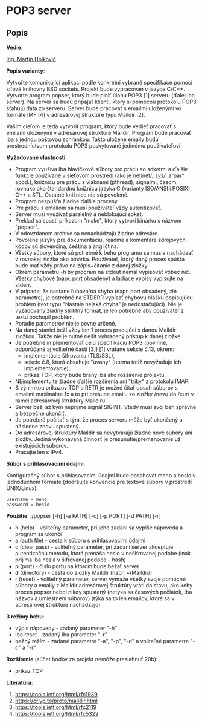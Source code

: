 # POP3 server

## Popis

**Vedie**:

[Ing. Martin Holkovič](http://www.fit.vutbr.cz/~iholkovic/)

**Popis varianty**:

Vytvořte komunikující aplikaci podle konkrétní vybrané specifikace pomocí síťové knihovny BSD sockets. Projekt bude vypracován v jazyce C/C++. Vytvorte program popser, ktorý bude plniť úlohu POP3 [1] serveru (ďalej iba server). Na server sa budú pripájať klienti, ktorý si pomocou protokolu POP3 sťahujú dáta zo serveru. Server bude pracovať s emailmi uloženými vo formáte IMF [4] v adresárovej štruktúre typu Maildir [2].

Vašim cieľom je teda vytvoriť program, ktorý bude vedieť pracovať s emilami uloženými v adresárovej štruktúre Maildir. Program bude pracovať iba s jednou poštovou schránkou. Takto uložené emaily budú prostredníctvom protokolu POP3 poskytované jedinému používateľovi.

**Vyžadované vlastnosti**:

* Program využíva iba hlavičkové súbory pro prácu so soketmi a ďalšie funkcie používané v sieťovom prostredí (ako je netinet/*, sys/*, arpa/* apod.), knižnicu pre prácu s vláknami (pthread), signálmi, časom, rovnako ako štandardnú knižnicu jazyka C (varianty ISO/ANSI i POSIX), C++ a STL. Ostatné knižnice nie sú povolené.
* Program nespúšťa žiadne ďalšie procesy.
* Pre prácu s emailom sa musí používateľ vždy autentizovať.
* Server musí využívať paralelný a neblokujúci soket.
* Preklad sa spustí príkazom "make", ktorý vytvorí binárku s názvom "popser".
* V odovzdanom archíve sa nenachádzajú žiadne adresáre.
* Povolené jazyky pre dokumentáciu, readme a komentáre zdrojových kódov sú slovenčina, čeština a angličtina.
* Všetky súbory, ktoré sú potrebné k behu programu sa musia nachádzať v rovnakej zložke ako binárka. Používateľ, ktorý daný proces spúšťa bude mať vždy právo na zápis+čítanie z danej zložky.
* Okrem parametru -h by program na stdout nemal vypisovať vôbec nič. Všetky chybové (napr. port obsadený) a ladiace výpisy vypisujte na stderr.
* V prípade, že nastane ľubovoľná chyba (napr. port obsadený, zlé parametre), je potrebné na STDERR vypísať chybovú hlášku popisujúcu problém (text typu "Nastala nejaká chyba" je nedostačujúci). Nie je vyžadovaný žiadny striktný formát, je len potrebné aby používateľ z textu pochopil problém.
* Poradie parametrov nie je pevne určené.
* Na danej stanici beží vždy len 1 proces pracujúci s danou Maildir zložkou. Takže nie je nutné riešiť vyhradený prístup k danej zložke.
* Je potrebné implementovať celú špecifikáciu POP3 (povinné, odporúčané aj voliteľné časti [3]) [1] vrátane sekcie č.13, okrem:
    * implementácie šifrovania (TLS/SSL),
    * sekcie č.8, ktorá obsahuje "úvahy" (norma totiž nevyžaduje ich implementovanie),
    * príkaz TOP, ktorý bude braný iba ako rozšírenie projektu. 
* NEimplementujte žiadne ďalšie rozšírenia ani "triky" z protokolu IMAP.
* S výnimkou príkazov TOP a RETR je možné čítať obsah súborov s emailmi maximálne 1x a to pri presune emailu zo zložky /new/ do /cur/ v rámci adresárovej štruktúry Maildiru.
* Server beží až kým neprijme signál SIGINT. Vtedy musí svoj beh správne a bezpečne ukončiť.
* Je potrebné počítať s tým, že proces serveru môže byť ukončený a následne znovu spustený.
* Do adresárovej štruktúry Maildir sa nevytvárajú žiadne nové súbory ani zložky. Jediná vykonávaná činnosť je presunutie/premenovanie už existujúcich súborov.
* Pracujte len s IPv4.

**Súbor s prihlasovacími údajmi**:

Konfiguračný súbor s prihlasovacími údajmi bude obsahovat meno a heslo v jednoduchom formáte (dodržujte konvencie pre textové súbory v prostredí UNIX/Linux):

```
username = meno
password = heslo
```

**Použitie**:
./popser [-h] [-a PATH] [-c] [-p PORT] [-d PATH] [-r]

* h (help) - voliteľný parameter, pri jeho zadaní sa vypíše nápoveda a program sa ukončí
* a (auth file) - cesta k súboru s prihlasovacími údajmi
* c (clear pass) - voliteľný parameter, pri zadaní server akceptuje autentizačnú metódu, ktorá prenáša heslo v nešifrovanej podobe (inak prijíma iba heslá v šifrovanej podobe - hash)
* p (port) - číslo portu na ktorom bude bežať server
* d (directory) - cesta do zložky Maildir (napr. ~/Maildir/)
* r (reset) - voliteľný parameter, server vymaže všetky svoje pomocné súbory a emaily z Maildir adresárovej štruktúry vráti do stavu, ako keby proces popser nebol nikdy spustený (netýka sa časových pečiatok, iba názvov a umiestnení súborov) (týka sa to len emailov, ktoré sa v adresárovej štruktúre nachádzajú).

**3 režimy behu**:

* výpis nápovedy - zadaný parameter "-h"
* iba reset - zadaný iba parameter "-r"
* bežný režím - zadané parametre "-a", "-p", "-d" a voliteľné parametre "-c" a "-r"

**Rozšírenie** (súčet bodov za projekt nemôže presiahnuť 20b):
* príkaz TOP


**Literatúra**:

1. https://tools.ietf.org/html/rfc1939
2. https://cr.yp.to/proto/maildir.html
3. https://tools.ietf.org/html/rfc2119
4. https://tools.ietf.org/html/rfc5322
